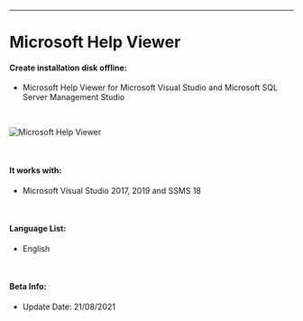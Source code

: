 -----------
# Microsoft Help Viewer

#### Create installation disk offline:

* Microsoft Help Viewer for Microsoft Visual Studio and Microsoft SQL Server Management Studio

<br/>

![Microsoft Help Viewer](https://i.imgur.com/5CGfukQ.png)

<br/>

#### It works with:

* Microsoft Visual Studio 2017, 2019 and SSMS 18

<br/>

#### Language List:

* English

<br/>

#### Beta Info:

* Update Date: 21/08/2021

<br/>
